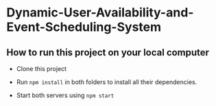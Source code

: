 # Dynamic-User-Availability-and-Event-Scheduling-System
## How to run this project on your local computer

- Clone this project

- Run `npm install` in both folders to install all their dependencies.

- Start both servers using `npm start`
